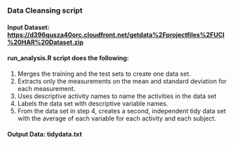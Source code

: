 ### Data Cleansing script

#### Input Dataset: https://d396qusza40orc.cloudfront.net/getdata%2Fprojectfiles%2FUCI%20HAR%20Dataset.zip 

#### run_analysis.R script does the following: 
1.	Merges the training and the test sets to create one data set.
2.	Extracts only the measurements on the mean and standard deviation for each measurement. 
3.	Uses descriptive activity names to name the activities in the data set
4.	Labels the data set with descriptive variable names. 
5.	From the data set in step 4, creates a second, independent tidy data set with the average of each variable for each activity and each subject.

#### Output Data: tidydata.txt
